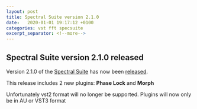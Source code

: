 ```yaml
---
layout: post
title: Spectral Suite version 2.1.0
date:   2020-01-01 19:17:12 +0100
categories: vst fft specsuite
excerpt_separator: <!--more-->
---
```


<section>
<h1>Spectral Suite version 2.1.0 released</h1>
<p>Version 2.1.0 of the <a href="/spectralsuite">Spectral Suite</a> has now been <a href="/media/SpectralSuite-v2.1.0.zip">released</a>.</p>
<!--more-->
<p>This release includes 2 new plugins: <strong>Phase Lock</strong> and <strong>Morph</strong></p>
<p>Unfortunately vst2 format will no longer be supported. Plugins will now only be in AU or VST3 format</p>
</section>
